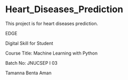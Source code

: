 # Heart_Diseases_Prediction

This project is for heart diseases prediction.

EDGE

Digital Skill for Student

Course Title: Machine Learning with Python

Batch No: JNUCSEP I 03

Tamanna Benta Aman

